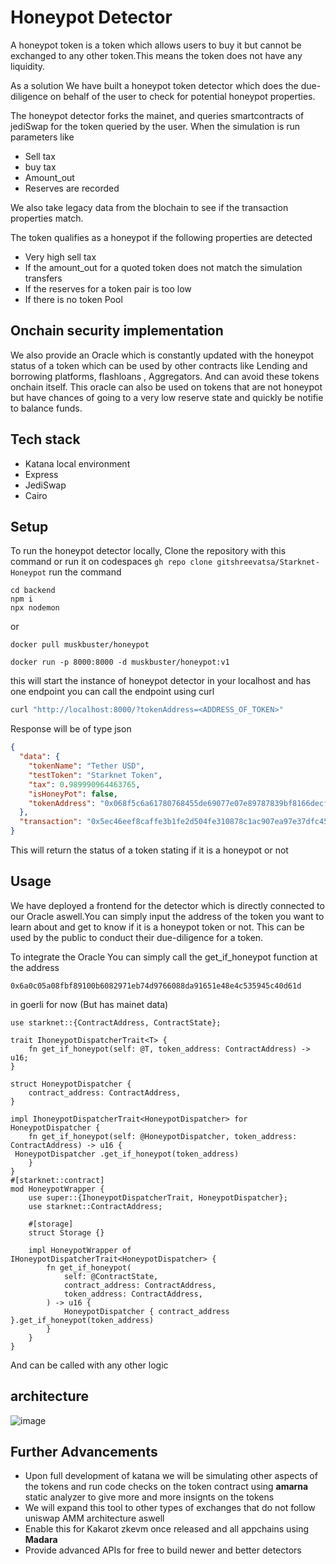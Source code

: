# Honeypot Detector

A honeypot token is a token which allows users to buy it but cannot be exchanged to any other token.This means the token does not have any liquidity.

As a solution We have built a honeypot token detector which does the due- diligence on behalf of the user to check for potential honeypot properties.

The honeypot detector forks the mainet, and queries smartcontracts of jediSwap for the token queried by the user. When the simulation is run parameters like

- Sell tax
- buy tax
- Amount_out
- Reserves
  are recorded

We also take legacy data from the blochain to see if the transaction properties match.

The token qualifies as a honeypot if the following properties are detected

- Very high sell tax
- If the amount_out for a quoted token does not match the simulation transfers
- If the reserves for a token pair is too low
- If there is no token Pool

## Onchain security implementation

We also provide an Oracle which is constantly updated with the honeypot status of a token which can be used by other contracts like Lending and borrowing platforms, flashloans , Aggregators. And can avoid these tokens onchain itself.
This oracle can also be used on tokens that are not honeypot but have chances of going to a very low reserve state and quickly be notifie to balance funds.

## Tech stack

- Katana local environment
- Express
- JediSwap
- Cairo

## Setup

To run the honeypot detector locally, Clone the repository with this command or run it on codespaces
`gh repo clone gitshreevatsa/Starknet-Honeypot`
run the command

```
cd backend
npm i
npx nodemon
```

or

```
docker pull muskbuster/honeypot
```

```
docker run -p 8000:8000 -d muskbuster/honeypot:v1
```

this will start the instance of honeypot detector in your localhost and has one endpoint
you can call the endpoint using curl

```bash
curl "http://localhost:8000/?tokenAddress=<ADDRESS_OF_TOKEN>"

```

Response will be of type json

```json
{
  "data": {
    "tokenName": "Tether USD",
    "testToken": "Starknet Token",
    "tax": 0.989990964463765,
    "isHoneyPot": false,
    "tokenAddress": "0x068f5c6a61780768455de69077e07e89787839bf8166decfbf92b645209c0fb8"
  },
  "transaction": "0x5ec46eef8caffe3b1fe2d504fe310878c1ac907ea97e37dfc45c0e55e70dd84"
}
```

This will return the status of a token stating if it is a honeypot or not

## Usage

We have deployed a frontend for the detector which is directly connected to our Oracle aswell.You can simply input the address of the token you want to learn about and get to know if it is a honeypot token or not.
This can be used by the public to conduct their due-diligence for a token.

To integrate the Oracle You can simply call the get_if_honeypot function at the address

`0x6a0c05a08fbf89100b6082971eb74d9766088da91651e48e4c535945c40d61d`

in goerli for now (But has mainet data)

```cairo
use starknet::{ContractAddress, ContractState};

trait IhoneypotDispatcherTrait<T> {
    fn get_if_honeypot(self: @T, token_address: ContractAddress) -> u16;
}

struct HoneypotDispatcher {
    contract_address: ContractAddress,
}

impl IhoneypotDispatcherTrait<HoneypotDispatcher> for HoneypotDispatcher {
    fn get_if_honeypot(self: @HoneypotDispatcher, token_address: ContractAddress) -> u16 {
 HoneypotDispatcher .get_if_honeypot(token_address)
    }
}
#[starknet::contract]
mod HoneypotWrapper {
    use super::{IhoneypotDispatcherTrait, HoneypotDispatcher};
    use starknet::ContractAddress;

    #[storage]
    struct Storage {}

    impl HoneypotWrapper of IHoneypotDispatcherTrait<HoneypotDispatcher> {
        fn get_if_honeypot(
            self: @ContractState,
            contract_address: ContractAddress,
            token_address: ContractAddress,
        ) -> u16 {
            HoneypotDispatcher { contract_address }.get_if_honeypot(token_address)
        }
    }
}

```

And can be called with any other logic

## architecture

![image](https://github.com/gitshreevatsa/Statknet-Honeypot/assets/81789395/150b6731-e06e-4896-991d-965684846a8f)

## Further Advancements

- Upon full development of katana we will be simulating other aspects of the tokens and run code checks on the token contract using **amarna** static analyzer to give more and more insignts on the tokens
- We will expand this tool to other types of exchanges that do not follow uniswap AMM architecture aswell
- Enable this for Kakarot zkevm once released and all appchains using **Madara**
- Provide advanced APIs for free to build newer and better detectors
